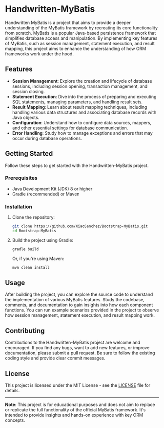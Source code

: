 # Handwritten-MyBatis

Handwritten MyBatis is a project that aims to provide a deeper understanding of the MyBatis framework by recreating its core functionality from scratch. MyBatis is a popular Java-based persistence framework that simplifies database access and manipulation. By implementing key features of MyBatis, such as session management, statement execution, and result mapping, this project aims to enhance the understanding of how ORM frameworks work under the hood.

## Features

- **Session Management**: Explore the creation and lifecycle of database sessions, including session opening, transaction management, and session closing.
- **Statement Execution**: Dive into the process of preparing and executing SQL statements, managing parameters, and handling result sets.
- **Result Mapping**: Learn about result mapping techniques, including handling various data structures and associating database records with Java objects.
- **Configuration**: Understand how to configure data sources, mappers, and other essential settings for database communication.
- **Error Handling**: Study how to manage exceptions and errors that may occur during database operations.

## Getting Started

Follow these steps to get started with the Handwritten-MyBatis project.

### Prerequisites

- Java Development Kit (JDK) 8 or higher
- Gradle (recommended) or Maven

### Installation

1. Clone the repository:

   ```bash
   git clone https://github.com/XiaoSanchez/Bootstrap-MyBatis.git
   cd Bootstrap-MyBatis
   ```

2. Build the project using Gradle:

   ```bash
   gradle build
   ```

   Or, if you're using Maven:

   ```bash
   mvn clean install
   ```

## Usage

After building the project, you can explore the source code to understand the implementation of various MyBatis features. Study the codebase, comments, and documentation to gain insights into how each component functions. You can run example scenarios provided in the project to observe how session management, statement execution, and result mapping work.

## Contributing

Contributions to the Handwritten-MyBatis project are welcome and encouraged. If you find any bugs, want to add new features, or improve documentation, please submit a pull request. Be sure to follow the existing coding style and provide clear commit messages.

## License

This project is licensed under the MIT License - see the [LICENSE](LICENSE) file for details.

---

**Note:** This project is for educational purposes and does not aim to replace or replicate the full functionality of the official MyBatis framework. It's intended to provide insights and hands-on experience with key ORM concepts.